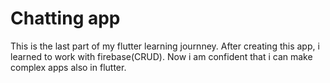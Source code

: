 # Chatting app

This is the last part of my flutter learning journney. After creating this app, i learned to work with firebase(CRUD). Now i am confident that i can make complex apps also in flutter.
